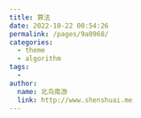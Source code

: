 ```yaml
---
title: 算法
date: 2022-10-22 00:54:26
permalink: /pages/9a0968/
categories:
  - theme
  - algorithm
tags:
  - 
author: 
  name: 北鸟南游
  link: http://www.shenshuai.me
---
```

